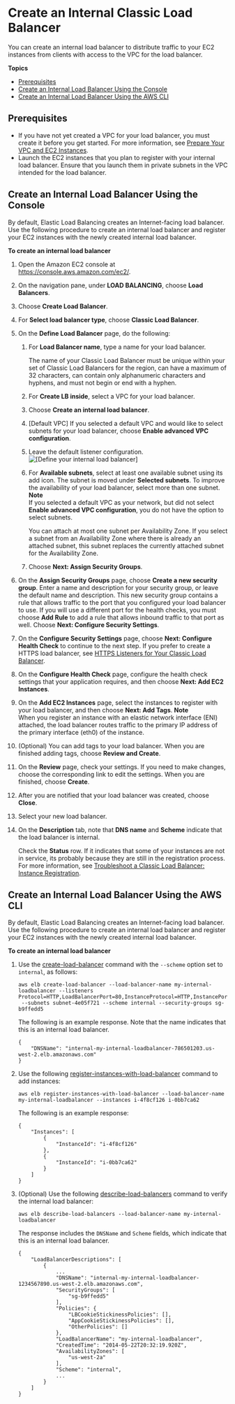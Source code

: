 # Create an Internal Classic Load Balancer<a name="elb-create-internal-load-balancer"></a>

You can create an internal load balancer to distribute traffic to your EC2 instances from clients with access to the VPC for the load balancer\.

**Topics**
+ [Prerequisites](#create-internal-lb-prereq)
+ [Create an Internal Load Balancer Using the Console](#create-internal-lb)
+ [Create an Internal Load Balancer Using the AWS CLI](#create-internal-lb-cli)

## Prerequisites<a name="create-internal-lb-prereq"></a>
+ If you have not yet created a VPC for your load balancer, you must create it before you get started\. For more information, see [Prepare Your VPC and EC2 Instances](elb-backend-instances.md#set-up-ec2)\.
+ Launch the EC2 instances that you plan to register with your internal load balancer\. Ensure that you launch them in private subnets in the VPC intended for the load balancer\.

## Create an Internal Load Balancer Using the Console<a name="create-internal-lb"></a>

By default, Elastic Load Balancing creates an Internet\-facing load balancer\. Use the following procedure to create an internal load balancer and register your EC2 instances with the newly created internal load balancer\.

**To create an internal load balancer**

1. Open the Amazon EC2 console at [https://console\.aws\.amazon\.com/ec2/](https://console.aws.amazon.com/ec2/)\.

1. On the navigation pane, under **LOAD BALANCING**, choose **Load Balancers**\.

1. Choose **Create Load Balancer**\.

1. For **Select load balancer type**, choose **Classic Load Balancer**\.

1. On the **Define Load Balancer** page, do the following:

   1. For **Load Balancer name**, type a name for your load balancer\.

      The name of your Classic Load Balancer must be unique within your set of Classic Load Balancers for the region, can have a maximum of 32 characters, can contain only alphanumeric characters and hyphens, and must not begin or end with a hyphen\.

   1. For **Create LB inside**, select a VPC for your load balancer\.

   1. Choose **Create an internal load balancer**\.

   1. \[Default VPC\] If you selected a default VPC and would like to select subnets for your load balancer, choose **Enable advanced VPC configuration**\.

   1. Leave the default listener configuration\.  
![\[Define your internal load balancer\]](http://docs.aws.amazon.com/elasticloadbalancing/latest/classic/images/DefineLB_Internal.png)

   1. For **Available subnets**, select at least one available subnet using its add icon\. The subnet is moved under **Selected subnets**\. To improve the availability of your load balancer, select more than one subnet\.
**Note**  
If you selected a default VPC as your network, but did not select **Enable advanced VPC configuration**, you do not have the option to select subnets\.

      You can attach at most one subnet per Availability Zone\. If you select a subnet from an Availability Zone where there is already an attached subnet, this subnet replaces the currently attached subnet for the Availability Zone\.

   1. Choose **Next: Assign Security Groups**\.

1. On the **Assign Security Groups** page, choose **Create a new security group**\. Enter a name and description for your security group, or leave the default name and description\. This new security group contains a rule that allows traffic to the port that you configured your load balancer to use\. If you will use a different port for the health checks, you must choose **Add Rule** to add a rule that allows inbound traffic to that port as well\. Choose **Next: Configure Security Settings**\.

1. On the **Configure Security Settings** page, choose **Next: Configure Health Check** to continue to the next step\. If you prefer to create a HTTPS load balancer, see [HTTPS Listeners for Your Classic Load Balancer](elb-https-load-balancers.md)\.

1. On the **Configure Health Check** page, configure the health check settings that your application requires, and then choose **Next: Add EC2 Instances**\.

1. On the **Add EC2 Instances** page, select the instances to register with your load balancer, and then choose **Next: Add Tags**\.
**Note**  
When you register an instance with an elastic network interface \(ENI\) attached, the load balancer routes traffic to the primary IP address of the primary interface \(eth0\) of the instance\.

1. \(Optional\) You can add tags to your load balancer\. When you are finished adding tags, choose **Review and Create**\.

1. On the **Review** page, check your settings\. If you need to make changes, choose the corresponding link to edit the settings\. When you are finished, choose **Create**\.

1. After you are notified that your load balancer was created, choose **Close**\.

1. Select your new load balancer\.

1. On the **Description** tab, note that **DNS name** and **Scheme** indicate that the load balancer is internal\.

   Check the **Status** row\. If it indicates that some of your instances are not in service, its probably because they are still in the registration process\. For more information, see [Troubleshoot a Classic Load Balancer: Instance Registration](ts-elb-register-instance.md)\.

## Create an Internal Load Balancer Using the AWS CLI<a name="create-internal-lb-cli"></a>

By default, Elastic Load Balancing creates an Internet\-facing load balancer\. Use the following procedure to create an internal load balancer and register your EC2 instances with the newly created internal load balancer\.

**To create an internal load balancer**

1. Use the [create\-load\-balancer](https://docs.aws.amazon.com/cli/latest/reference/elb/create-load-balancer.html) command with the `--scheme` option set to `internal`, as follows:

   ```
   aws elb create-load-balancer --load-balancer-name my-internal-loadbalancer --listeners Protocol=HTTP,LoadBalancerPort=80,InstanceProtocol=HTTP,InstancePort=80
    --subnets subnet-4e05f721 --scheme internal --security-groups sg-b9ffedd5
   ```

   The following is an example response\. Note that the name indicates that this is an internal load balancer\.

   ```
   {
       "DNSName": "internal-my-internal-loadbalancer-786501203.us-west-2.elb.amazonaws.com"
   }
   ```

1. Use the following [register\-instances\-with\-load\-balancer](https://docs.aws.amazon.com/cli/latest/reference/elb/register-instances-with-load-balancer.html) command to add instances:

   ```
   aws elb register-instances-with-load-balancer --load-balancer-name my-internal-loadbalancer --instances i-4f8cf126 i-0bb7ca62
   ```

   The following is an example response:

   ```
   {
       "Instances": [
           {
               "InstanceId": "i-4f8cf126"
           },
           {
               "InstanceId": "i-0bb7ca62"
           }
       ]
   }
   ```

1. \(Optional\) Use the following [describe\-load\-balancers](https://docs.aws.amazon.com/cli/latest/reference/elb/describe-load-balancers.html) command to verify the internal load balancer: 

   ```
   aws elb describe-load-balancers --load-balancer-name my-internal-loadbalancer
   ```

   The response includes the `DNSName` and `Scheme` fields, which indicate that this is an internal load balancer\.

   ```
   {
       "LoadBalancerDescriptions": [
           {
               ...
               "DNSName": "internal-my-internal-loadbalancer-1234567890.us-west-2.elb.amazonaws.com", 
               "SecurityGroups": [
                   "sg-b9ffedd5"
               ], 
               "Policies": {
                   "LBCookieStickinessPolicies": [], 
                   "AppCookieStickinessPolicies": [], 
                   "OtherPolicies": []
               }, 
               "LoadBalancerName": "my-internal-loadbalancer", 
               "CreatedTime": "2014-05-22T20:32:19.920Z", 
               "AvailabilityZones": [
                   "us-west-2a"
               ], 
               "Scheme": "internal",
               ...
           }
       ]
   }
   ```